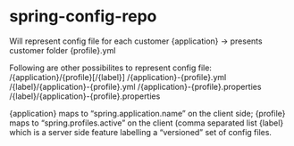 # spring-config-repo

Will represent config file for each customer
{application} -> presents customer folder
    {profile}.yml

Following are other possibilites to represent config file:
/{application}/{profile}[/{label}]
/{application}-{profile}.yml
/{label}/{application}-{profile}.yml
/{application}-{profile}.properties
/{label}/{application}-{profile}.properties

{application} maps to “spring.application.name” on the client side;
{profile} maps to “spring.profiles.active” on the client (comma separated list
{label} which is a server side feature labelling a “versioned” set of config files.
